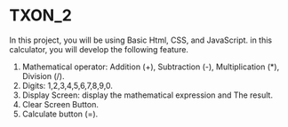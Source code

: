 # TXON_2
In this project, you will be using Basic Html,
CSS, and JavaScript.
in this calculator, you will develop the
following feature.
1. Mathematical operator: Addition (+),
Subtraction (-), Multiplication (*),
Division (/).
2. Digits: 1,2,3,4,5,6,7,8,9,0.
3. Display Screen: display the
mathematical expression and
The result.
4. Clear Screen Button.
5. Calculate button (=).
